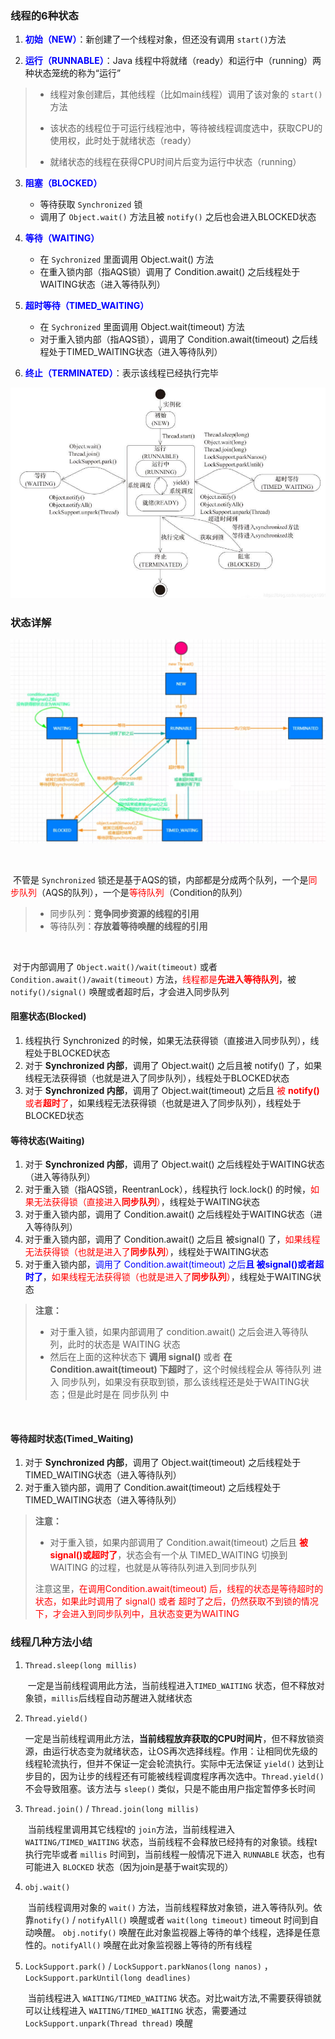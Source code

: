 ### 线程的6种状态

1. <font color=blue>**初始（NEW）**</font>：新创建了一个线程对象，但还没有调用 `start()`方法

1. <font color=blue>**运行（RUNNABLE）**</font>：Java 线程中将就绪（ready）和运行中（running）两种状态笼统的称为“运行”

  > - 线程对象创建后，其他线程（比如main线程）调用了该对象的 `start()` 方法
  >
  > - 该状态的线程位于可运行线程池中，等待被线程调度选中，获取CPU的使用权，此时处于就绪状态（ready）
  >
  > - 就绪状态的线程在获得CPU时间片后变为运行中状态（running）

3. <font color=blue>**阻塞（BLOCKED）**</font>
   - 等待获取 `Synchronized` 锁
   - 调用了 `Object.wait()` 方法且被 `notify()` 之后也会进入BLOCKED状态

4. <font color=blue>**等待（WAITING）**</font>
   - 在 `Sychronized` 里面调用 Object.wait() 方法
   - 在重入锁内部（指AQS锁）调用了 Condition.await() 之后线程处于WAITING状态（进入等待队列）
5. <font color=blue>**超时等待（TIMED_WAITING）**</font>
   - 在 `Sychronized` 里面调用 Object.wait(timeout) 方法
   - 对于重入锁内部（指AQS锁），调用了 Condition.await(timeout) 之后线程处于TIMED_WAITING状态（进入等待队列）

6. <font color=blue>**终止（TERMINATED）**</font>：表示该线程已经执行完毕

![线程状态的切换](.\images\线程状态.png)



### 状态详解

![线程的6种状态](images\线程的6种状态.png)

​		

​		不管是 `Synchronized` 锁还是基于AQS的锁，内部都是分成两个队列，一个是<font color=red>同步队列</font>（AQS的队列），一个是<font color=red>等待队列</font>（Condition的队列）

> - 同步队列：**竞争同步资源的线程的引用**
> - 等待队列：**存放着等待唤醒的线程的引用**

​		

​		对于内部调用了 `Object.wait()/wait(timeout)` 或者 `Condition.await()/await(timeout)` 方法，<font color=red>线程都是**先进入等待队列**</font>，被 `notify()/signal()` 唤醒或者超时后，才会进入同步队列



#### 阻塞状态(Blocked)

1.  线程执行 Synchronized 的时候，如果无法获得锁（直接进入同步队列），线程处于BLOCKED状态
2. 对于 **Synchronized 内部**，调用了 Object.wait() 之后且被 notify() 了，如果线程无法获得锁（也就是进入了同步队列），线程处于BLOCKED状态
3. 对于 **Synchronized 内部**，调用了 Object.wait(timeout) 之后且 <font color=red>被 **notify()** 或者**超时**了</font>，如果线程无法获得锁（也就是进入了同步队列），线程处于BLOCKED状态



#### 等待状态(Waiting)

1. 对于 **Synchronized 内部**，调用了 Object.wait() 之后线程处于WAITING状态（进入等待队列）
2. 对于重入锁（指AQS锁，ReentranLock），线程执行 lock.lock() 的时候，<font color=red>如果无法获得锁（直接进入**同步队列**）</font>，线程处于WAITING状态
3. 对于重入锁内部，调用了 Condition.await() 之后线程处于WAITING状态（进入等待队列）
4. 对于重入锁内部，调用了 Condition.await() 之后且 被signal() 了，<font color=red>如果线程无法获得锁（也就是进入了**同步队列**）</font>，线程处于WAITING状态
5. 对于重入锁内部，<font color=blue>调用了 Condition.await(timeout) 之后**且 被signal()或者超时了**</font>，<font color=red>如果线程无法获得锁（也就是进入了**同步队列**）</font>，线程处于WAITING状态

> **注意：**
>
> - 对于重入锁，如果内部调用了 condition.await() 之后会进入等待队列，此时的状态是 WAITING 状态
> - 然后在上面的这种状态下 **调用 signal()** 或者 **在 Condition.await(timeout) 下超时**了，这个时候线程会从 等待队列 进入 同步队列，如果没有获取到锁，那么该线程还是处于WAITING状态；但是此时是在 同步队列 中

​		

#### 等待超时状态(Timed_Waiting)

1. 对于 **Synchronized 内部**，调用了 Object.wait(timeout) 之后线程处于TIMED_WAITING状态（进入等待队列）
2. 对于重入锁内部，调用了 Condition.await(timeout) 之后线程处于TIMED_WAITING状态（进入等待队列）

> **注意：**
>
> - 对于重入锁，如果内部调用了 Condition.await(timeout) 之后且 **<font color=red>被signal()或超时了</font>**，状态会有一个从 TIMED_WAITING 切换到 WAITING 的过程，也就是从等待队列进入到同步队列
>
> 注意这里，<font color=red>在调用Condition.await(timeout) 后，线程的状态是等待超时的状态，如果此时调用了 signal() 或者 超时了之后，仍然获取不到锁的情况下，才会进入到同步队列中，且状态变更为WAITING </font>





### 线程几种方法小结

1. `Thread.sleep(long millis)`

   ​		一定是当前线程调用此方法，当前线程进入`TIMED_WAITING` 状态，但不释放对象锁，`millis`后线程自动苏醒进入就绪状态

2. `Thread.yield()`

   ​		一定是当前线程调用此方法，**当前线程放弃获取的CPU时间片**，但不释放锁资源，由运行状态变为就绪状态，让OS再次选择线程。作用：让相同优先级的线程轮流执行，但并不保证一定会轮流执行。实际中无法保证 `yield()` 达到让步目的，因为让步的线程还有可能被线程调度程序再次选中。`Thread.yield()` 不会导致阻塞。该方法与 `sleep()` 类似，只是不能由用户指定暂停多长时间

3. `Thread.join()` / `Thread.join(long millis)`

   ​		当前线程里调用其它线程t的 `join`方法，当前线程进入 `WAITING/TIMED_WAITING` 状态，当前线程不会释放已经持有的对象锁。线程t执行完毕或者 `millis` 时间到，当前线程一般情况下进入 `RUNNABLE` 状态，也有可能进入 `BLOCKED` 状态（因为join是基于wait实现的）

4. `obj.wait()`

   ​		当前线程调用对象的 `wait()` 方法，当前线程释放对象锁，进入等待队列。依靠`notify()` / `notifyAll()` 唤醒或者 `wait(long timeout)`  timeout 时间到自动唤醒。
   `obj.notify()` 唤醒在此对象监视器上等待的单个线程，选择是任意性的。`notifyAll()` 唤醒在此对象监视器上等待的所有线程

5. `LockSupport.park()` / `LockSupport.parkNanos(long nanos)` ，`LockSupport.parkUntil(long deadlines)`

   ​		 当前线程进入 `WAITING/TIMED_WAITING` 状态。对比wait方法,不需要获得锁就可以让线程进入 `WAITING/TIMED_WAITING` 状态，需要通过 `LockSupport.unpark(Thread thread)` 唤醒

